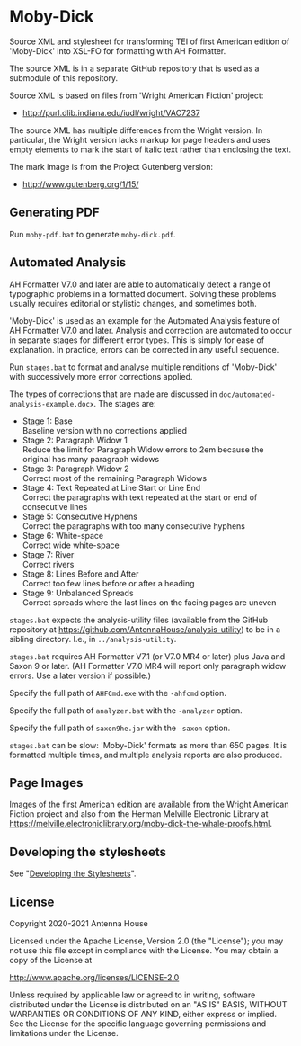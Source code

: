 # Moby-Dick

Source XML and stylesheet for transforming TEI of first American edition of 'Moby-Dick' into XSL-FO for formatting with AH Formatter.

The source XML is in a separate GitHub repository that is used as a submodule of this repository.

Source XML is based on files from 'Wright American Fiction' project:

- http://purl.dlib.indiana.edu/iudl/wright/VAC7237

The source XML has multiple differences from the Wright version. In particular, the Wright version lacks markup for page headers and uses empty elements to mark the start of italic text rather than enclosing the text.

The mark image is from the Project Gutenberg version:

- http://www.gutenberg.org/1/15/

## Generating PDF

Run `moby-pdf.bat` to generate `moby-dick.pdf`.

## Automated Analysis

AH Formatter V7.0 and later are able to automatically detect a range of typographic problems in a formatted document. Solving these problems usually requires editorial or stylistic changes, and sometimes both.

'Moby-Dick' is used as an example for the Automated Analysis feature of AH Formatter V7.0 and later. Analysis and correction are automated to occur in separate stages for different error types. This is simply for ease of explanation. In practice, errors can be corrected in any useful sequence.

Run `stages.bat` to format and analyse multiple renditions of 'Moby-Dick' with successively more error corrections applied.

The types of corrections that are made are discussed in `doc/automated-analysis-example.docx`. The stages are:

- Stage 1: Base<br>Baseline version with no corrections applied
- Stage 2: Paragraph Widow 1<br>Reduce the limit for Paragraph Widow errors to 2em because the original has many paragraph widows
- Stage 3: Paragraph Widow 2<br>Correct most of the remaining Paragraph Widows
- Stage 4: Text Repeated at Line Start or Line End<br>Correct the paragraphs with text repeated at the start or end of consecutive lines
- Stage 5: Consecutive Hyphens<br>Correct the paragraphs with too many consecutive hyphens
- Stage 6: White-space<br>Correct wide white-space
- Stage 7: River<br>Correct rivers
- Stage 8: Lines Before and After<br>Correct too few lines before or after a heading
- Stage 9: Unbalanced Spreads<br>Correct spreads where the last lines on the facing pages are uneven

`stages.bat` expects the analysis-utility files (available from the GitHub repository at https://github.com/AntennaHouse/analysis-utility) to be in a sibling directory. I.e., in `../analysis-utility`.

`stages.bat` requires AH Formatter V7.1 (or V7.0 MR4 or later) plus Java and Saxon 9 or later.  (AH Formatter V7.0 MR4 will report only paragraph widow errors. Use a later version if possible.)

Specify the full path of `AHFCmd.exe` with the `-ahfcmd` option.

Specify the full path of `analyzer.bat` with the `-analyzer` option.

Specify the full path of `saxon9he.jar` with the `-saxon` option.

`stages.bat` can be slow: 'Moby-Dick' formats as more than 650 pages. It is formatted multiple times, and multiple analysis reports are also produced.

## Page Images

Images of the first American edition are available from the Wright American Fiction project and also from the Herman Melville Electronic Library at https://melville.electroniclibrary.org/moby-dick-the-whale-proofs.html.

## Developing the stylesheets

See "[Developing the Stylesheets](developing.md)".

## License

Copyright 2020-2021 Antenna House

Licensed under the Apache License, Version 2.0 (the "License");
you may not use this file except in compliance with the License.
You may obtain a copy of the License at

http://www.apache.org/licenses/LICENSE-2.0

Unless required by applicable law or agreed to in writing, software
distributed under the License is distributed on an "AS IS" BASIS,
WITHOUT WARRANTIES OR CONDITIONS OF ANY KIND, either express or implied.
See the License for the specific language governing permissions and
limitations under the License.
